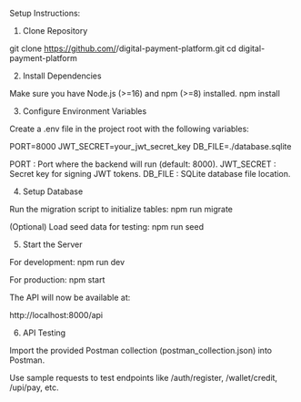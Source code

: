 Setup Instructions:

1. Clone Repository

git clone https://github.com/<your-username>/digital-payment-platform.git
cd digital-payment-platform

2. Install Dependencies

Make sure you have Node.js (>=16) and npm (>=8) installed.
npm install

3. Configure Environment Variables

Create a .env file in the project root with the following variables:

PORT=8000
JWT_SECRET=your_jwt_secret_key
DB_FILE=./database.sqlite

PORT : Port where the backend will run (default: 8000).
JWT_SECRET : Secret key for signing JWT tokens.
DB_FILE : SQLite database file location.

4. Setup Database

Run the migration script to initialize tables:
npm run migrate

(Optional) Load seed data for testing:
npm run seed

5. Start the Server

For development:
npm run dev

For production:
npm start

The API will now be available at:

http://localhost:8000/api

6. API Testing

Import the provided Postman collection (postman_collection.json) into Postman.

Use sample requests to test endpoints like /auth/register, /wallet/credit, /upi/pay, etc.
